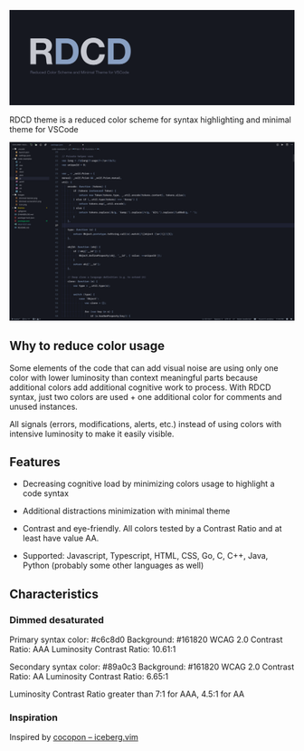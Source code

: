 ![RDCD](images/banner.png)

RDCD theme is a reduced color scheme for syntax highlighting and minimal theme for VSCode

![rdcd-screenshot](images/preview.png)

## Why to reduce color usage

Some elements of the code that can add visual noise are using only one color with lower luminosity than context meaningful parts because additional colors add additional cognitive work to process. With RDCD syntax, just two colors are used + one additional color for comments and unused instances.

All signals (errors, modifications, alerts, etc.) instead of using colors with intensive luminosity to make it easily visible.

## Features

* Decreasing cognitive load by minimizing colors usage to highlight a code syntax

* Additional distractions minimization with minimal theme

* Contrast and eye-friendly. All colors tested by a Contrast Ratio and at least have value AA.

* Supported: Javascript, Typescript, HTML, CSS, Go, C, C++, Java, Python (probably some other languages as well)

## Characteristics

### Dimmed desaturated

Primary syntax color: #c6c8d0
Background: #161820
WCAG 2.0 Contrast Ratio: AAA
Luminosity Contrast Ratio: 10.61:1

Secondary syntax color: #89a0c3
Background: #161820
WCAG 2.0 Contrast Ratio: AA
Luminosity Contrast Ratio: 6.65:1

Luminosity Contrast Ratio greater than 7:1 for AAA, 4.5:1 for AA

### Inspiration

Inspired by [cocopon – iceberg.vim](https://github.com/cocopon/iceberg.vim)
